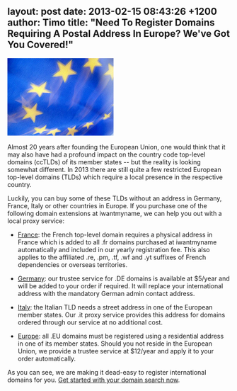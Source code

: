 layout: post
date: 2013-02-15 08:43:26 +1200
author: Timo
title: "Need To Register Domains Requiring A Postal Address In Europe? We've Got You Covered!"
----

![europe-flag.jpg](/media/2013-02-15-europe-flag.jpg)

Almost 20 years after founding the European Union, one would think that it may also have had a profound impact on the country code top-level domains (ccTLDs) of its member states -- but the reality is looking somewhat different. In 2013 there are still quite a few restricted European top-level domains (TLDs) which require a local presence in the respective country.

Luckily, you can buy some of these TLDs without an address in Germany, France, Italy or other countries in Europe. If you purchase one of the following domain extensions at iwantmyname, we can help you out with a local proxy service:

- [France](https://iwantmyname.com/domains/fr-french-domain-name-registration-for-france): the French top-level domain requires a physical address in France which is added to all .fr domains purchased at iwantmyname automatically and included in our yearly registration fee. This also applies to the affiliated .re, .pm, .tf, .wf and .yt suffixes of French dependencies or overseas territories.

- [Germany](https://iwantmyname.com/domains/de-german-domain-name-registration-for-germany): our trustee service for .DE domains is available at $5/year and will be added to your order if required. It will replace your international address with the mandatory German admin contact address.

- [Italy](https://iwantmyname.com/domains/it-italian-domain-name-registration-for-italy): the Italian TLD needs a street address in one of the European member states. Our .it proxy service provides this address for domains ordered through our service at no additional cost.

- [Europe](https://iwantmyname.com/domains/eu-european-domain-name-registration-for-europe): all .EU domains must be registered using a residential address in one of its member states. Should you not reside in the European Union, we provide a trustee service at $12/year and apply it to your order automatically.

As you can see, we are making it dead-easy to register international domains for you. [Get started with your domain search now](https://iwantmyname.com).
